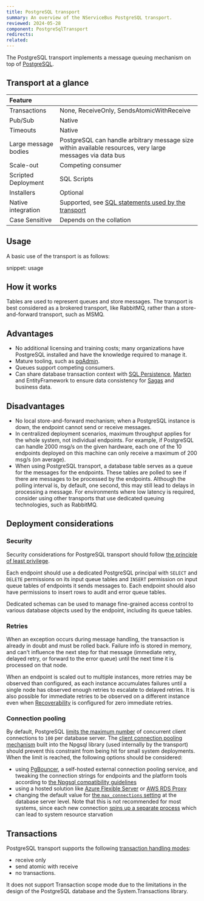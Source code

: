 ```yaml
---
title: PostgreSQL transport
summary: An overview of the NServiceBus PostgreSQL transport.
reviewed: 2024-05-28
component: PostgreSqlTransport
redirects:
related:
---
```


The PostgreSQL transport implements a message queuing mechanism on top of [PostgreSQL](https://www.postgresql.org/).

## Transport at a glance

|Feature                    |   |
|:---                       |---
|Transactions |None, ReceiveOnly, SendsAtomicWithReceive |
|Pub/Sub                    |Native |
|Timeouts                   |Native |
|Large message bodies       |PostgreSQL can handle arbitrary message size  within available resources, very large messages via data bus |
|Scale-out                  |Competing consumer |
|Scripted Deployment        |SQL Scripts |
|Installers                 |Optional |
|Native integration         |Supported, see [SQL statements used by the transport](https://github.com/Particular/NServiceBus.SqlServer/blob/master/src/NServiceBus.Transport.PostgreSql/PostgreSqlConstants.cs) |
|Case Sensitive             |Depends on the collation

## Usage

A basic use of the transport is as follows:

snippet: usage

## How it works

Tables are used to represent queues and store messages. The transport is best considered as a brokered transport, like RabbitMQ, rather than a store-and-forward transport, such as MSMQ.

## Advantages

* No additional licensing and training costs; many organizations have PostgreSQL installed and have the knowledge required to manage it.
* Mature tooling, such as [pgAdmin](https://www.pgadmin.org/).
* Queues support competing consumers.
* Can share database transaction context with [SQL Persistence](/persistence/sql/), [Marten](https://martendb.io/) and EntityFramework to ensure data consistency for [Sagas](/nservicebus/sagas/) and business data.

## Disadvantages

* No local store-and-forward mechanism; when a PostgreSQL instance is down, the endpoint cannot send or receive messages.
* In centralized deployment scenarios, maximum throughput applies for the whole system, not individual endpoints. For example, if PostgreSQL can handle 2000 msg/s on the given hardware, each one of the 10 endpoints deployed on this machine can only receive a maximum of 200 msg/s (on average).
* When using PostgreSQL transport, a database table serves as a queue for the messages for the endpoints. These tables are polled to see if there are messages to be processed by the endpoints. Although the polling interval is, by default, one second, this may still lead to delays in processing a message. For environments where low latency is required, consider using other transports that use dedicated queuing technologies, such as RabbitMQ.

## Deployment considerations

### Security

Security considerations for PostgreSQL transport should follow [the principle of least privilege](https://en.wikipedia.org/wiki/Principle_of_least_privilege).

Each endpoint should use a dedicated PostgreSQL principal with `SELECT` and `DELETE` permissions on its input queue tables and `INSERT` permission on input queue tables of endpoints it sends messages to. Each endpoint should also have permissions to insert rows to audit and error queue tables.

Dedicated schemas can be used to manage fine-grained access control to various database objects used by the endpoint, including its queue tables.

### Retries

When an exception occurs during message handling, the transaction is already in doubt and must be rolled back. Failure info is stored in memory, and can't influence the next step for that message (immediate retry, delayed retry, or forward to the error queue) until the next time it is processed on that node.

When an endpoint is scaled out to multiple instances, more retries may be observed than configured, as each instance accumulates failures until a single node has observed enough retries to escalate to delayed retries. It is also possible for immediate retries to be observed on a different instance even when [Recoverability](/nservicebus/recoverability/) is configured for zero immediate retries.

### Connection pooling

By default, PostgreSQL [limits the maximum number](https://www.postgresql.org/docs/current/runtime-config-connection.html#RUNTIME-CONFIG-CONNECTION-SETTINGS) of concurrent client connections to `100` per database server. The [client connection pooling mechanism](https://www.npgsql.org/doc/connection-string-parameters.html#pooling) built into the Npgsql library (used internally by the transport) should prevent this constraint from being hit for small system deployments. When the limit is reached, the following options should be considered:

- using [PgBouncer](https://www.pgbouncer.org/), a self-hosted external connection pooling service, and tweaking the connection strings for endpoints and the platform tools according to [the Npgsql compatibility guidelines](https://www.npgsql.org/doc/compatibility.html#pgbouncer)
- using a hosted solution like [Azure Flexible Server](https://learn.microsoft.com/en-us/azure/postgresql/flexible-server/concepts-pgbouncer) or [AWS RDS Proxy](https://aws.amazon.com/rds/proxy/) 
- changing the default value for [the `max_connections` setting](https://www.postgresql.org/docs/current/runtime-config-connection.html#RUNTIME-CONFIG-CONNECTION-SETTINGS) at the database server level. Note that this is not recommended for most systems, since each new connection [spins up a separate process](https://www.postgresql.org/docs/current/connect-estab.html) which can lead to system resource starvation

## Transactions

PostgreSQL transport supports the following [transaction handling modes](/transports/transactions.md): 

- receive only 
- send atomic with receive 
- no transactions. 

It does not support Transaction scope mode due to the limitations in the design of the PostgreSQL database and the System.Transactions library.
